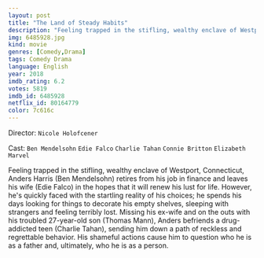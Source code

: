 ```yaml
---
layout: post
title: "The Land of Steady Habits"
description: "Feeling trapped in the stifling, wealthy enclave of Westport, Connecticut, Anders Harris (Ben Mendelsohn) retires from his job in finance and leaves his wife (Edie Falco) in the hopes that it will renew his lust for life. However, he's quickly faced with the startling reality of his choices; he spends his days looking for things to decorate his empty shelves, sleeping with strangers and feeling terribly lost. Missing.."
img: 6485928.jpg
kind: movie
genres: [Comedy,Drama]
tags: Comedy Drama 
language: English
year: 2018
imdb_rating: 6.2
votes: 5819
imdb_id: 6485928
netflix_id: 80164779
color: 7c616c
---
```

Director: `Nicole Holofcener`  

Cast: `Ben Mendelsohn` `Edie Falco` `Charlie Tahan` `Connie Britton` `Elizabeth Marvel` 

Feeling trapped in the stifling, wealthy enclave of Westport, Connecticut, Anders Harris (Ben Mendelsohn) retires from his job in finance and leaves his wife (Edie Falco) in the hopes that it will renew his lust for life. However, he's quickly faced with the startling reality of his choices; he spends his days looking for things to decorate his empty shelves, sleeping with strangers and feeling terribly lost. Missing his ex-wife and on the outs with his troubled 27-year-old son (Thomas Mann), Anders befriends a drug-addicted teen (Charlie Tahan), sending him down a path of reckless and regrettable behavior. His shameful actions cause him to question who he is as a father and, ultimately, who he is as a person.